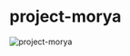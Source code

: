 # project-morya
![project-morya](https://user-images.githubusercontent.com/65735854/126045187-d12ae493-deba-4067-869d-e6a5b83090f7.png)

<!-- ![project-morya1](https://user-images.githubusercontent.com/65735854/126045210-a7384346-252a-42a4-b58e-7ba040e69e7e.png)
 -->
